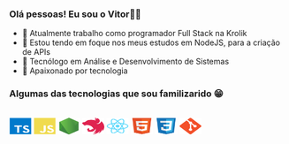 ### Olá pessoas! Eu sou o Vitor👨‍💻

- 🔭 Atualmente trabalho como programador Full Stack na Krolik
- 🌱 Estou tendo em foque nos meus estudos em NodeJS, para a criação de APIs
- 📘 Tecnólogo em Análise e Desenvolvimento de Sistemas
- 🥰 Apaixonado por tecnologia
<h3>Algumas das tecnologias que sou familizarido 😁</h3>
<div style="display: inline_block"><br>
  <img align="center" alt="Vitor-Js" height="30" width="40" src="https://raw.githubusercontent.com/devicons/devicon/master/icons/typescript/typescript-plain.svg">   
  <img align="center" alt="Vitor-Js" height="30" width="40" src="https://raw.githubusercontent.com/devicons/devicon/master/icons/javascript/javascript-plain.svg">   
  <img align="center" alt="Vitor-Python" height="30" width="40" src="https://raw.githubusercontent.com/devicons/devicon/master/icons/nodejs/nodejs-original.svg">
  <img align="center" alt="Vitor-Python" height="30" width="40" src="https://raw.githubusercontent.com/devicons/devicon/6910f0503efdd315c8f9b858234310c06e04d9c0/icons/nestjs/nestjs-original.svg">
  <img align="center" alt="Vitor-CSS" height="30" width="40" src="https://raw.githubusercontent.com/devicons/devicon/master/icons/react/react-original.svg">
  <img align="center" alt="Vitor-HTML" height="30" width="40" src="https://raw.githubusercontent.com/devicons/devicon/master/icons/html5/html5-original.svg">
  <img align="center" alt="Vitor-CSS" height="30" width="40" src="https://raw.githubusercontent.com/devicons/devicon/master/icons/css3/css3-original.svg">
  <img align="center" alt="Vitor-CSS" height="30" width="40" src="https://raw.githubusercontent.com/devicons/devicon/master/icons/git/git-original.svg"> 
  
</div>
